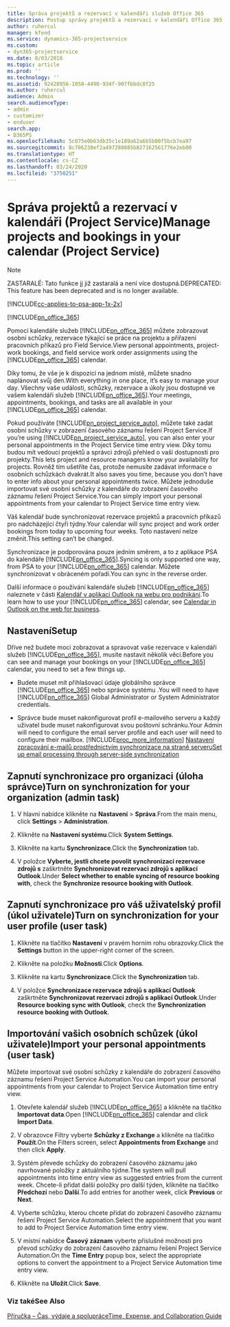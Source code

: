 ```yaml
---
title: Správa projektů a rezervací v kalendáři služeb Office 365
description: Postup správy projektů a rezervací v kalendáři Office 365
author: ruhercul
manager: kfend
ms.service: dynamics-365-projectservice
ms.custom:
- dyn365-projectservice
ms.date: 8/03/2018
ms.topic: article
ms.prod: ''
ms.technology: ''
ms.assetid: 92428956-1058-4490-934f-907fbbdc8f25
ms.author: ruhercul
audience: Admin
search.audienceType:
- admin
- customizer
- enduser
search.app:
- D365PS
ms.openlocfilehash: 5c075e0b63db35c1e189a62a6b5b00f5bcb7ea97
ms.sourcegitcommit: 8c786230ef2a497280885b827162561776e2eb00
ms.translationtype: HT
ms.contentlocale: cs-CZ
ms.lasthandoff: 03/24/2020
ms.locfileid: "3750251"
---
```

# <a name="manage-projects-and-bookings-in-your-calendar-project-service"></a><span data-ttu-id="c7018-103">Správa projektů a rezervací v kalendáři (Project Service)</span><span class="sxs-lookup"><span data-stu-id="c7018-103">Manage projects and bookings in your calendar (Project Service)</span></span>

> [!Note]
> <span data-ttu-id="c7018-104">ZASTARALÉ: Tato funkce jj již zastaralá a není více dostupná.</span><span class="sxs-lookup"><span data-stu-id="c7018-104">DEPRECATED: This feature has been deprecated and is no longer available.</span></span>

[!INCLUDE[cc-applies-to-psa-app-1x-2x](../includes/cc-applies-to-psa-app-1x-2x.md)]

[!INCLUDE[pn_office_365](../includes/pn-office-365.md)] 

<span data-ttu-id="c7018-105">Pomocí kalendáře služeb [!INCLUDE[pn_office_365](../includes/pn-office-365.md)] můžete zobrazovat osobní schůzky, rezervace týkající se práce na projektu a přiřazení pracovních příkazů pro Field Service.</span><span class="sxs-lookup"><span data-stu-id="c7018-105">View personal appointments, project-work bookings, and field service work order assignments using the [!INCLUDE[pn_office_365](../includes/pn-office-365.md)] calendar.</span></span>  
  
 <span data-ttu-id="c7018-106">Díky tomu, že vše je k dispozici na jednom místě, můžete snadno naplánovat svůj den.</span><span class="sxs-lookup"><span data-stu-id="c7018-106">With everything in one place, it’s easy to manage your day.</span></span> <span data-ttu-id="c7018-107">Všechny vaše události, schůzky, rezervace a úkoly jsou dostupné ve vašem kalendáři služeb [!INCLUDE[pn_office_365](../includes/pn-office-365.md)].</span><span class="sxs-lookup"><span data-stu-id="c7018-107">Your meetings, appointments, bookings, and tasks are all available in your [!INCLUDE[pn_office_365](../includes/pn-office-365.md)] calendar.</span></span>  
  
 <span data-ttu-id="c7018-108">Pokud používáte [!INCLUDE[pn_project_service_auto](../includes/pn-project-service-auto.md)], můžete také zadat osobní schůzky v zobrazení časového záznamu řešení Project Service.</span><span class="sxs-lookup"><span data-stu-id="c7018-108">If you’re using [!INCLUDE[pn_project_service_auto](../includes/pn-project-service-auto.md)], you can also enter your personal appointments in the Project Service time entry view.</span></span> <span data-ttu-id="c7018-109">Díky tomu budou mít vedoucí projektů a správci zdrojů přehled o vaší dostupnosti pro projekty.</span><span class="sxs-lookup"><span data-stu-id="c7018-109">This lets project and resource managers know your availability for projects.</span></span> <span data-ttu-id="c7018-110">Rovněž tím ušetříte čas, protože nemusíte zadávat informace o osobních schůzkách dvakrát.</span><span class="sxs-lookup"><span data-stu-id="c7018-110">It also saves you time, because you don’t have to enter info about your personal appointments twice.</span></span> <span data-ttu-id="c7018-111">Můžete jednoduše importovat své osobní schůzky z kalendáře do zobrazení časového záznamu řešení Project Service.</span><span class="sxs-lookup"><span data-stu-id="c7018-111">You can simply import your personal appointments from your calendar to Project Service time entry view.</span></span>  
  
 <span data-ttu-id="c7018-112">Váš kalendář bude synchronizovat rezervace projektů a pracovních příkazů pro nadcházející čtyři týdny.</span><span class="sxs-lookup"><span data-stu-id="c7018-112">Your calendar will sync project and work order bookings from today to upcoming four weeks.</span></span> <span data-ttu-id="c7018-113">Toto nastavení nelze změnit.</span><span class="sxs-lookup"><span data-stu-id="c7018-113">This setting can’t be changed.</span></span>  
  
 <span data-ttu-id="c7018-114">Synchronizace je podporována pouze jedním směrem, a to z aplikace PSA do kalendáře [!INCLUDE[pn_office_365](../includes/pn-office-365.md)].</span><span class="sxs-lookup"><span data-stu-id="c7018-114">Syncing is only supported one way, from PSA to your [!INCLUDE[pn_office_365](../includes/pn-office-365.md)] calendar.</span></span> <span data-ttu-id="c7018-115">Můžete synchronizovat v obráceném pořadí.</span><span class="sxs-lookup"><span data-stu-id="c7018-115">You can sync in the reverse order.</span></span> 
  
 <span data-ttu-id="c7018-116">Další informace o používání kalendáře služeb [!INCLUDE[pn_office_365](../includes/pn-office-365.md)] naleznete v části [Kalendář v aplikaci Outlook na webu pro podnikání](https://support.office.com/article/Calendar-in-Outlook-on-the-web-for-business-5219c457-d1fe-4c2f-9032-1a816b88e936).</span><span class="sxs-lookup"><span data-stu-id="c7018-116">To learn how to use your [!INCLUDE[pn_office_365](../includes/pn-office-365.md)] calendar, see [Calendar in Outlook on the web for business](https://support.office.com/article/Calendar-in-Outlook-on-the-web-for-business-5219c457-d1fe-4c2f-9032-1a816b88e936).</span></span>  
  
## <a name="setup"></a><span data-ttu-id="c7018-117">Nastavení</span><span class="sxs-lookup"><span data-stu-id="c7018-117">Setup</span></span>  
 <span data-ttu-id="c7018-118">Dříve než budete moci zobrazovat a spravovat vaše rezervace v kalendáři služeb [!INCLUDE[pn_office_365](../includes/pn-office-365.md)], musíte nastavit několik věcí.</span><span class="sxs-lookup"><span data-stu-id="c7018-118">Before you can see and manage your bookings on your [!INCLUDE[pn_office_365](../includes/pn-office-365.md)] calendar, you need to set a few things up.</span></span>  
  
- <span data-ttu-id="c7018-119">Budete muset mít přihlašovací údaje globálního správce [!INCLUDE[pn_office_365](../includes/pn-office-365.md)] nebo správce systému .</span><span class="sxs-lookup"><span data-stu-id="c7018-119">You will need to have [!INCLUDE[pn_office_365](../includes/pn-office-365.md)] Global Administrator or System Administrator credentials.</span></span>  
  
- <span data-ttu-id="c7018-120">Správce bude muset nakonfigurovat profil e-mailového serveru a každý uživatel bude muset nakonfigurovat svou poštovní schránku.</span><span class="sxs-lookup"><span data-stu-id="c7018-120">Your Admin will need to configure the email server profile and each user will need to configure their mailbox.</span></span> [!INCLUDE[proc_more_information](../includes/proc-more-information.md)] <span data-ttu-id="c7018-121">[Nastavení zpracování e-mailů prostřednictvím synchronizace na straně serveru](../admin/set-up-server-side-synchronization-of-email-appointments-contacts-and-tasks.md)</span><span class="sxs-lookup"><span data-stu-id="c7018-121">[Set up email processing through server-side synchronization](../admin/set-up-server-side-synchronization-of-email-appointments-contacts-and-tasks.md)</span></span>  
  
## <a name="turn-on-synchronization-for-your-organization-admin-task"></a><span data-ttu-id="c7018-122">Zapnutí synchronizace pro organizaci (úloha správce)</span><span class="sxs-lookup"><span data-stu-id="c7018-122">Turn on synchronization for your organization (admin task)</span></span>  
  
1.  <span data-ttu-id="c7018-123">V hlavní nabídce klikněte na **Nastavení** > **Správa**.</span><span class="sxs-lookup"><span data-stu-id="c7018-123">From the main menu, click **Settings** > **Administration**.</span></span>  
  
2.  <span data-ttu-id="c7018-124">Klikněte na **Nastavení systému**.</span><span class="sxs-lookup"><span data-stu-id="c7018-124">Click **System Settings**.</span></span>  
  
3.  <span data-ttu-id="c7018-125">Klikněte na kartu **Synchronizace**.</span><span class="sxs-lookup"><span data-stu-id="c7018-125">Click the **Synchronization** tab.</span></span>  
  
4.  <span data-ttu-id="c7018-126">V položce **Vyberte, jestli chcete povolit synchronizaci rezervace zdrojů s** zaškrtněte **Synchronizovat rezervaci zdrojů s aplikací Outlook**.</span><span class="sxs-lookup"><span data-stu-id="c7018-126">Under **Select whether to enable syncing of resource booking with**, check the **Synchronize resource booking with Outlook**.</span></span>  
  
## <a name="turn-on-synchronization-for-your-user-profile-user-task"></a><span data-ttu-id="c7018-127">Zapnutí synchronizace pro váš uživatelský profil (úkol uživatele)</span><span class="sxs-lookup"><span data-stu-id="c7018-127">Turn on synchronization for your user profile (user task)</span></span>  
  
1.  <span data-ttu-id="c7018-128">Klikněte na tlačítko **Nastavení** v pravém horním rohu obrazovky.</span><span class="sxs-lookup"><span data-stu-id="c7018-128">Click the **Settings** button in the upper-right corner of the screen.</span></span>  
  
2.  <span data-ttu-id="c7018-129">Klikněte na položku **Možnosti**.</span><span class="sxs-lookup"><span data-stu-id="c7018-129">Click **Options**.</span></span>  
  
3.  <span data-ttu-id="c7018-130">Klikněte na kartu **Synchronizace**.</span><span class="sxs-lookup"><span data-stu-id="c7018-130">Click the **Synchronization** tab.</span></span>  
  
4.  <span data-ttu-id="c7018-131">V položce **Synchronizace rezervace zdrojů s aplikací Outlook** zaškrtněte **Synchronizovat rezervaci zdrojů s aplikací Outlook**.</span><span class="sxs-lookup"><span data-stu-id="c7018-131">Under **Resource booking sync with Outlook**, check the **Synchronization resource booking with Outlook**.</span></span>  
  
## <a name="import-your-personal-appointments-user-task"></a><span data-ttu-id="c7018-132">Importování vašich osobních schůzek (úkol uživatele)</span><span class="sxs-lookup"><span data-stu-id="c7018-132">Import your personal appointments (user task)</span></span>  
 <span data-ttu-id="c7018-133">Můžete importovat své osobní schůzky z kalendáře do zobrazení časového záznamu řešení Project Service Automation.</span><span class="sxs-lookup"><span data-stu-id="c7018-133">You can import your personal appointments from your calendar to Project Service Automation time entry view.</span></span>  
  
1. <span data-ttu-id="c7018-134">Otevřete kalendář služeb [!INCLUDE[pn_office_365](../includes/pn-office-365.md)] a klikněte na tlačítko **Importovat data**.</span><span class="sxs-lookup"><span data-stu-id="c7018-134">Open [!INCLUDE[pn_office_365](../includes/pn-office-365.md)] calendar and click **Import Data**.</span></span>  
  
2. <span data-ttu-id="c7018-135">V obrazovce Filtry vyberte **Schůzky z Exchange** a klikněte na tlačítko **Použít**.</span><span class="sxs-lookup"><span data-stu-id="c7018-135">On the Filters screen, select **Appointments from Exchange** and then click **Apply**.</span></span>  
  
3. <span data-ttu-id="c7018-136">Systém převede schůzky do zobrazení časového záznamu jako navrhované položky z aktuálního týdne.</span><span class="sxs-lookup"><span data-stu-id="c7018-136">The system will pull appointments into time entry view as suggested entries from the current week.</span></span> <span data-ttu-id="c7018-137">Chcete-li přidat další položky pro další týden, klikněte na tlačítko **Předchozí** nebo **Další**.</span><span class="sxs-lookup"><span data-stu-id="c7018-137">To add entries for another week, click **Previous** or **Next**.</span></span>  
  
4. <span data-ttu-id="c7018-138">Vyberte schůzku, kterou chcete přidat do zobrazení časového záznamu řešení Project Service Automation.</span><span class="sxs-lookup"><span data-stu-id="c7018-138">Select the appointment that you want to add to Project Service Automation time entry view.</span></span>  
  
5. <span data-ttu-id="c7018-139">V místní nabídce **Časový záznam** vyberte příslušné možnosti pro převod schůzky do zobrazení časového záznamu řešení Project Service Automation.</span><span class="sxs-lookup"><span data-stu-id="c7018-139">On the **Time Entry** popup box, select the appropriate options to convert the appointment to a Project Service Automation time entry view.</span></span>  
  
6. <span data-ttu-id="c7018-140">Klikněte na **Uložit**.</span><span class="sxs-lookup"><span data-stu-id="c7018-140">Click **Save**.</span></span>  
  
### <a name="see-also"></a><span data-ttu-id="c7018-141">Viz také</span><span class="sxs-lookup"><span data-stu-id="c7018-141">See Also</span></span>  
 [<span data-ttu-id="c7018-142">Příručka – Čas, výdaje a spolupráce</span><span class="sxs-lookup"><span data-stu-id="c7018-142">Time, Expense, and Collaboration Guide</span></span>](../project-service/time-expense-collaboration-guide.md)

